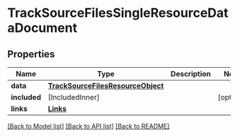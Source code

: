 # TrackSourceFilesSingleResourceDataDocument

## Properties
Name | Type | Description | Notes
------------ | ------------- | ------------- | -------------
**data** | [**TrackSourceFilesResourceObject**](TrackSourceFilesResourceObject.md) |  | 
**included** | [IncludedInner] |  | [optional] 
**links** | [**Links**](Links.md) |  | 

[[Back to Model list]](../README.md#documentation-for-models) [[Back to API list]](../README.md#documentation-for-api-endpoints) [[Back to README]](../README.md)


